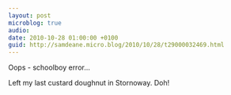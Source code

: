 ```yaml
---
layout: post
microblog: true
audio: 
date: 2010-10-28 01:00:00 +0100
guid: http://samdeane.micro.blog/2010/10/28/t29000032469.html
---
```

Oops - schoolboy error...

Left my last custard doughnut in Stornoway. Doh!
